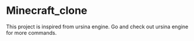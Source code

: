 # Minecraft_clone
This project is inspired from ursina engine.
Go and check out ursina engine for more commands.
